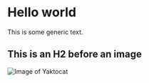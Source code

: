 # Hello world
This is some generic text.
## This is an H2 before an image
![Image of Yaktocat](https://octodex.github.com/images/yaktocat.png)
